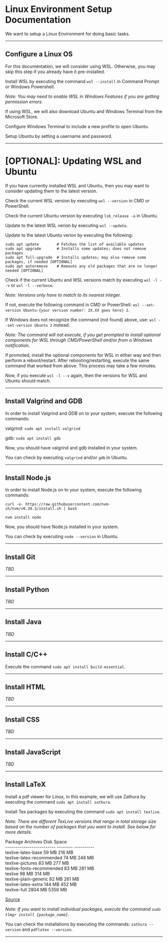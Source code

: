 # Linux Environment Setup Documentation

We want to setup a Linux Environment for doing basic tasks.

***

## Configure a Linux OS

For this documentation, we will consider using WSL. Otherwise, you may skip this step if you already have it pre-installed.

Install WSL by executing the command ```wsl --install``` in Command Prompt or Windows Powershell.

*Note: You may need to enable WSL in Windows Features if you are getting permission errors.*

If using WSL, we will also download Ubuntu and Windows Terminal from the Microsoft Store.

Configure Windows Terminal to include a new profile to open Ubuntu.

Setup Ubuntu by setting a username and password.

***

# [OPTIONAL]: Updating WSL and Ubuntu

If you have currently installed WSL and Ubuntu, then you may want to consider updating them to the latest version.

Check the current WSL version by executing ```wsl --version``` in CMD or PowerShell.

Check the current Ubuntu version by executing ```lsb_release -a``` in Ubuntu.

Update to the latest WSL verion by executing ```wsl --update```.

Update to the latest Ubuntu verion by executing the following:

```
sudo apt update        # Fetches the list of available updates
sudo apt upgrade       # Installs some updates; does not remove packages
sudo apt full-upgrade  # Installs updates; may also remove some packages, if needed [OPTIONAL]
sudo apt autoremove    # Removes any old packages that are no longer needed [OPTIONAL]
```

Check if the current Ubuntu and WSL versions match by executing ```wsl -l --v``` or ```wsl -l --verbose```.

*Note: Versions only have to match to its nearest integer.*

If not, execute the following command in CMD or PowerShell: ```wsl --set-version Ubuntu-{your version number: 2X.XX goes here} 2```.

If Windows does not recognize the command (not found) above, use:  ```wsl --set-version Ubuntu 2``` instead.

*Note: The command will not execute, if you get prompted to install optional components for WSL through CMD/PowerShell and/or from a Windows notification.*

If promoted, install the optional components for WSL in either way and then perform a reboot/restart. After rebooting/restarting, execute the same command that worked from above. This process may take a few minutes.

Now, if you execute ```wsl -l --v``` again, then the versions for WSL and Ubuntu should match.

***

## Install Valgrind and GDB

In order to install Valgrind and GDB on to your system, execute the following commands:

valgrind: ```sudo apt install valgrind```

gdb: ```sudo apt install gdb```

Now, you should have valgrind and gdb installed in your system.

You can check by executing ```valgrind``` and/or ```gdb``` in Ubuntu.

***

## Install Node.js

In order to install Node.js on to your system, execute the following commands:

```curl -o- https://raw.githubusercontent.com/nvm-sh/nvm/v0.39.3/install.sh | bash```

```nvm install node```

Now, you should have Node.js installed in your system.

You can check by executing ```node --version``` in Ubuntu.

***

## Install Git

*TBD*

***

## Install Python

*TBD*

***

## Install Java

*TBD*

***

## Install C/C++

Execute the command ```sudo apt install build-essential```.

***

## Install HTML

*TBD*

***

## Install CSS

*TBD*

***

## Install JavaScript

*TBD*

***

## Install LaTeX

Install a pdf viewer for Linux, in this example, we will use Zathura by executing the command ```sudo apt install zathura```.

Install Tex packages by executing the command ```sudo apt install texlive```.

*Note: There are different TexLive versions that range in total storage size based on the number of packages that you want to install. See below for more details.*

Package                    Archives  Disk Space \
-------------------------  --------  ---------- \
texlive-latex-base            59 MB      216 MB \
texlive-latex-recommended     74 MB      248 MB \
texlive-pictures              83 MB      277 MB \
texlive-fonts-recommended     83 MB      281 MB \
texlive                       98 MB      314 MB \
texlive-plain-generic         82 MB      261 MB \
texlive-latex-extra          144 MB      452 MB \
texlive-full                2804 MB     5358 MB

[Source](https://tex.stackexchange.com/questions/245982/differences-between-texlive-packages-in-linux)

*Note: If you want to install individual packages, execute the command ```sudo tlmgr install {package_name}```.*

You can check the installations by executing the commands: ```zathura --version``` and ```pdflatex --version```.

***
